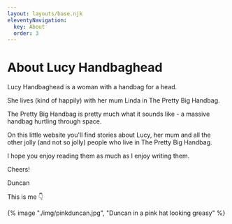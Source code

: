 ```yaml
---
layout: layouts/base.njk
eleventyNavigation:
  key: About
  order: 3
---
```

# About Lucy Handbaghead

Lucy Handbaghead is a woman with a handbag for a head.

She lives (kind of happily) with her mum Linda in The Pretty Big Handbag.

The Pretty Big Handbag is pretty much what it sounds like - a massive handbag hurtling through space.

On this little website you'll find stories about Lucy, her mum and all the other jolly (and not so jolly) people who live in The Pretty Big Handbag.

I hope you enjoy reading them as much as I enjoy writing them.

Cheers!

Duncan

This is me 👇

{% image "./img/pinkduncan.jpg", "Duncan in a pink hat looking greasy" %}